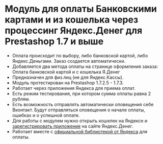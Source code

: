 # Модуль для оплаты Банковскими картами и из кошелька через процессинг Яндекс.Денег для Prestashop 1.7 и выше
+ Оплата происходит по выбору, либо банковской картой, либо Яндекс.Деньгами. Заказ создается автоматически.
+ Добавляется два метода оплаты на странице оформления заказа: Оплата банковской картой и с кошелька Я.Денег
+ Предназначен для физ.лиц (не для Яндекс.Кассы).
+ Модуль протестирован на Prestashop 1.7.2.5 - 1.7.3.
+ Работает через приложения Яндекса для приема оплат.
+ Есть режим тестирования, при котором сумма оплаты равна 2 рублям.
+ Есть возможность отправлять автоматически оповещения себе Вконтакт. Будут отправляться оповещения о начале оплаты, ошибках и о успешной оплате.
+ Для работы с модулем нужно открыть кошелек на Яндексе и [зарегистрировать приложение](https://sp-money.yandex.ru/myservices/new.xml) на сайте Яндекс.Денег.
+ Работает вместе с [официальной библиотекой от Яндекса](https://github.com/yandex-money/yandex-money-sdk-php) для оплаты.
